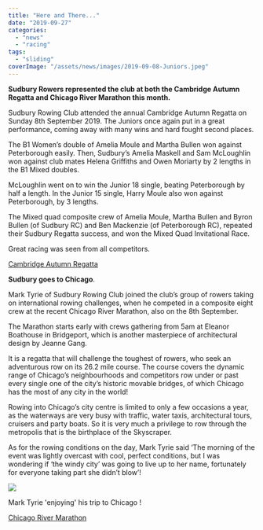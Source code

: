 ```yaml
---
title: "Here and There..."
date: "2019-09-27"
categories: 
  - "news"
  - "racing"
tags: 
  - "sliding"
coverImage: "/assets/news/images/2019-09-08-Juniors.jpeg"
---
```


**Sudbury Rowers represented the club at both the Cambridge Autumn Regatta and Chicago River Marathon this month.**

Sudbury Rowing Club attended the annual Cambridge Autumn Regatta on Sunday 8th September 2019. The Juniors once again put in a great performance, coming away with many wins and hard fought second places.

The B1 Women’s double of Amelia Moule and Martha Bullen won against Peterborough easily. Then, Sudbury’s Amelia Maskell and Sam McLoughlin won against club mates Helena Griffiths and Owen Moriarty by 2 lengths in the B1 Mixed doubles.

McLoughlin went on to win the Junior 18 single, beating Peterborough by half a length. In the Junior 15 single, Harry Moule also won against Peterborough, by 3 lengths.

The Mixed quad composite crew of Amelia Moule, Martha Bullen and Byron Bullen (of Sudbury RC) and Ben Mackenzie (of Peterborough RC), repeated their Sudbury Regatta success, and won the Mixed Quad Invitational Race.

Great racing was seen from all competitors.

[Cambridge Autumn Regatta](https://www.cambridge99.org/autumn-regatta)

**Sudbury goes to Chicago**.

Mark Tyrie of Sudbury Rowing Club joined the club’s group of rowers taking on international rowing challenges, when he competed in a composite eight crew at the recent Chicago River Marathon, also on the 8th September.

The Marathon starts early with crews gathering from 5am at Eleanor Boathouse in Bridgeport, which is another masterpiece of architectural design by Jeanne Gang.

It is a regatta that will challenge the toughest of rowers, who seek an adventurous row on its 26.2 mile course. The course covers the dynamic range of Chicago’s neighbourhoods and competitors row under or past every single one of the city’s historic movable bridges, of which Chicago has the most of any city in the world!

Rowing into Chicago’s city centre is limited to only a few occasions a year, as the waterways are very busy with traffic, water taxis, architectural tours, cruisers and party boats. So it is very much a privilege to row through the metropolis that is the birthplace of the Skyscraper.

As for the rowing conditions on the day, Mark Tyrie said ‘The morning of the event was lightly overcast with cool, perfect conditions, but I was wondering if ‘the windy city’ was going to live up to her name, fortunately for everyone taking part she didn’t blow’!

![](/assets/news/images/Chicago-River-Marathon.jpeg)

Mark Tyrie 'enjoying' his trip to Chicago !

[Chicago River Marathon](https://lpboatclub.org/chicago-river-marathon/)
